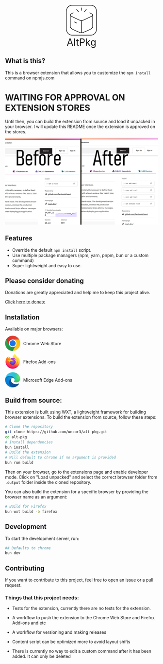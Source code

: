 <div align="center">
    <img width='100px' src="assets/icon.png" alt="AltPkg showcase" >
    <div style='font-size:2rem'>AltPkg</div>
</div>

## What is this?

This is a browser extension that allows you to customize the `npm install` command on npmjs.com

# WAITING FOR APPROVAL ON EXTENSION STORES

Until then, you can build the extension from source and load it unpacked in your browser. I will update this README once the extension is approved on the stores.

<div>
    <img src="repo/showcase-gh.jpg" alt="AltPkg showcase" >
</div>

## Features

- Override the default `npm install` script.
- Use multiple package managers (npm, yarn, pnpm, bun or a custom command)
- Super lightweight and easy to use.

## Please consider donating

Donations are greatly appreciated and help me to keep this project alive.

[Click here to donate](https://uncore.me/donate)

## Installation

Available on major browsers:

<div style="display: flex; flex-direction: column; gap: 10px;">

  <a href="https://chrome.google.com/webstore/detail/npm-install-customizer/nhjgjjgjjgjgjgjgjgjgjgjg" style="display: flex; align-items: center; gap: 10px; text-decoration: none;">
    <img src="repo/gc.png" width="50px" alt="Chrome">
    Chrome Web Store
  </a>

  <a href="https://addons.mozilla.org/firefox/addon/npm-install-customizer/" style="display: flex; align-items: center; gap: 10px; text-decoration: none;">
    <img src="repo/firefox.png" width="50px" alt="Firefox">
    Firefox Add-ons
  </a>

  <a href="https://microsoftedge.microsoft.com/addons/detail/npm-install-customizer/nhjgjjgjjgjgjgjgjgjgjgjg" style="display: flex; align-items: center; gap: 10px; text-decoration: none;">
    <img src="repo/edge.png" width="50px" alt="Edge">
    Microsoft Edge Add-ons
  </a>

</div>

## Build from source:

This extension is built using WXT, a lightweight framework for building browser extensions. To build the extension from source, follow these steps:

```bash
# Clone the repository
git clone https://github.com/uncor3/alt-pkg.git
cd alt-pkg
# Install dependencies
bun install
# Build the extension
# Will default to chrome if no argument is provided
bun run build
```

Then on your browser, go to the extensions page and enable developer mode. Click on "Load unpacked" and select the correct browser folder from `.output` folder inside the cloned repository.

You can also build the extension for a specific browser by providing the browser name as an argument:

```bash
# Build for Firefox
bun wxt build -b firefox
```

## Development

To start the development server, run:

```bash
## Defaults to chrome
bun dev
```

## Contributing

If you want to contribute to this project, feel free to open an issue or a pull request.

### Things that this project needs:

- Tests for the extension, currently there are no tests for the extension.

- A workflow to push the extension to the Chrome Web Store and Firefox Add-ons and etc

- A workflow for versioning and making releases

- Content script can be optimized more to avoid layout shifts
- There is currently no way to edit a custom command after it has been added. It can only be deleted
